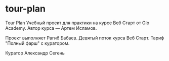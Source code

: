 # tour-plan


Tour Plan
Учебный проект для практики на курсе Веб Старт от Glo Academy. Автор курса — Артем Исламов.

Проект выполняет
Рагиб Бабаев. Девятый поток курса Веб Старт. Тариф "Полный фарш" с куратором.

Куратор
Александр Сегень
